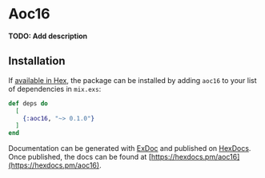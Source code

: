 # Aoc16

**TODO: Add description**

## Installation

If [available in Hex](https://hex.pm/docs/publish), the package can be installed
by adding `aoc16` to your list of dependencies in `mix.exs`:

```elixir
def deps do
  [
    {:aoc16, "~> 0.1.0"}
  ]
end
```

Documentation can be generated with [ExDoc](https://github.com/elixir-lang/ex_doc)
and published on [HexDocs](https://hexdocs.pm). Once published, the docs can
be found at [https://hexdocs.pm/aoc16](https://hexdocs.pm/aoc16).

